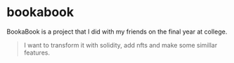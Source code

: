 # bookabook
BookaBook is a project that I did with my friends on the final year at college.

>I want to transform it with solidity, add nfts and make some simillar features.
